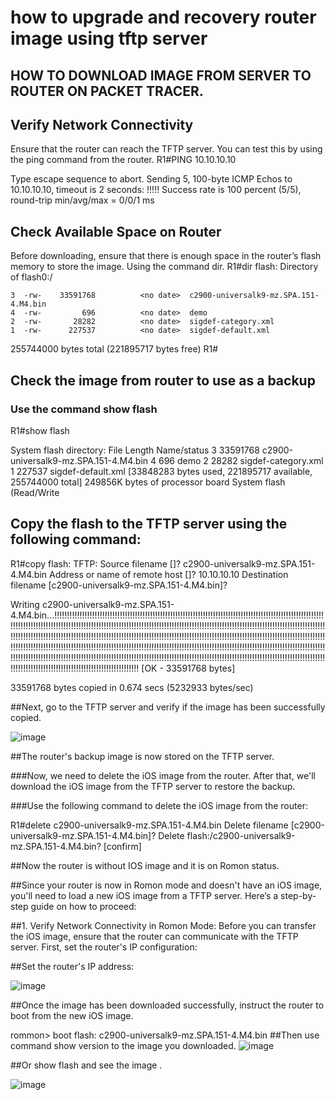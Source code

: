 # how to upgrade and recovery router image using tftp server
## HOW TO DOWNLOAD IMAGE FROM SERVER TO ROUTER ON PACKET TRACER.

## Verify Network Connectivity
Ensure that the router can reach the TFTP server. You can test this by using the ping command from the router.
R1#PING 10.10.10.10

Type escape sequence to abort.
Sending 5, 100-byte ICMP Echos to 10.10.10.10, timeout is 2 seconds:
!!!!!
Success rate is 100 percent (5/5), round-trip min/avg/max = 0/0/1 ms

## Check Available Space on Router
Before downloading, ensure that there is enough space in the router’s flash memory to store the image. Using the command dir.
R1#dir flash:
Directory of flash0:/

    3  -rw-    33591768          <no date>  c2900-universalk9-mz.SPA.151-4.M4.bin
    4  -rw-         696          <no date>  demo
    2  -rw-       28282          <no date>  sigdef-category.xml
    1  -rw-      227537          <no date>  sigdef-default.xml

255744000 bytes total (221895717 bytes free)
R1#
## Check the image from router to use as a backup
### Use the command show flash
R1#show flash

System flash directory:
File  Length   Name/status
  3   33591768 c2900-universalk9-mz.SPA.151-4.M4.bin
  4   696      demo
  2   28282    sigdef-category.xml
  1   227537   sigdef-default.xml
[33848283 bytes used, 221895717 available, 255744000 total]
249856K bytes of processor board System flash (Read/Write

## Copy the flash to the TFTP server using the following command:
R1#copy flash: TFTP: 
Source filename []? c2900-universalk9-mz.SPA.151-4.M4.bin
Address or name of remote host []? 10.10.10.10
Destination filename [c2900-universalk9-mz.SPA.151-4.M4.bin]? 

Writing c2900-universalk9-mz.SPA.151-4.M4.bin...!!!!!!!!!!!!!!!!!!!!!!!!!!!!!!!!!!!!!!!!!!!!!!!!!!!!!!!!!!!!!!!!!!!!!!!!!!!!!!!!!!!!!!!!!!!!!!!!!!!!!!!!!!!!!!!!!!!!!!!!!!!!!!!!!!!!!!!!!!!!!!!!!!!!!!!!!!!!!!!!!!!!!!!!!!!!!!!!!!!!!!!!!!!!!!!!!!!!!!!!!!!!!!!!!!!!!!!!!!!!!!!!!!!!!!!!!!!!!!!!!!!!!!!!!!!!!!!!!!!!!!!!!!!!!!!!!!!!!!!!!!!!!!!!!!!!!!!!!!!!!!!!!!!!!!!!!!!!!!!!!!!!!!!!!!!!!!!!!!!!!!!!!!!!!!!!!!!!!!!!!!!!!!!!!!!!!!!!!!!!!!!!!!!!!!!!!!!!!!!!!!!!!!!!!!!!!!!!!!!!!!!!!!!!!!!!!!!!!!!!!!!!!!!!!!!!!!!!!!!!!!!!!!!!!!!!!!!!!!!!!!!!!!!!!!!!!!!!!!!!!!!!!!!!!!!!!!!!!!!!!!!!!!!!!!!!!!!!!!!!!!!!!!!!!!!!!!!!!!!!!!!!!!!!!!!!!!!!!!!!!!!!!!!!!!!!!!!!!!!!!!!!!!!!!!!!!!!!!!!!!!!!!!!!!!!!!!!!!!!!!!!!!!!!!!!!!!!!!!
[OK - 33591768 bytes]

33591768 bytes copied in 0.674 secs (5232933 bytes/sec)





##Next, go to the TFTP server and verify if the image has been successfully copied.
 
![image](https://github.com/user-attachments/assets/33082437-c196-4519-b3bc-82a12b46c144)

##The router's backup image is now stored on the TFTP server.


###Now, we need to delete the iOS image from the router. After that, we'll download the iOS image from the TFTP server to restore the backup.

###Use the following command to delete the iOS image from the router:


R1#delete c2900-universalk9-mz.SPA.151-4.M4.bin
Delete filename [c2900-universalk9-mz.SPA.151-4.M4.bin]?
Delete flash:/c2900-universalk9-mz.SPA.151-4.M4.bin? [confirm]

##Now the router is without IOS image and it is on Romon  status.

 
##Since your router is now in Romon mode and doesn't have an iOS image, you'll need to load a new iOS image from a TFTP server. Here’s a step-by-step guide on how to proceed:

##1. Verify Network Connectivity in Romon Mode:
Before you can transfer the iOS image, ensure that the router can communicate with the TFTP server. First, set the router's IP configuration:

##Set the router's IP address:

![image](https://github.com/user-attachments/assets/64fc568e-cfba-4864-98fc-c5ca59c26bf5)




 
##Once the image has been downloaded successfully, instruct the router to boot from the new iOS image.

rommon> boot flash: c2900-universalk9-mz.SPA.151-4.M4.bin
##Then use command show version to the image you downloaded.
![image](https://github.com/user-attachments/assets/f568008a-7081-4522-9008-f0f86252bede)

 
##Or show flash and see the image .

 ![image](https://github.com/user-attachments/assets/d23ed051-e9fa-48c5-906f-8b929f5f6f48)










